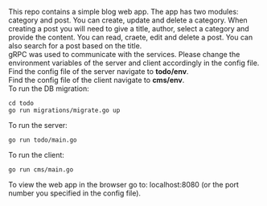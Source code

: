 This repo contains a simple blog web app. The app has two modules: category and post. 
You can create, update and delete a category. When creating a post you will need to give a title, author, select a category and provide the content.
You can read, craete, edit and delete a post.
You can also search for a post based on the title.  
gRPC was used to communicate with the services.
Please change the environment variables of the server and client accordingly in the config file.  
Find the config file of the server navigate to **todo/env**.  
Find the config file of the client navigate to **cms/env**.  
To run the DB migration:  
```
cd todo
go run migrations/migrate.go up
```
To run the server: 
```
go run todo/main.go
```  
To run the client: 
```
go run cms/main.go
```
To view the web app in the browser go to: localhost:8080 (or the port number you specified in the config file).  
